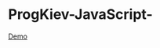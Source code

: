 # ProgKiev-JavaScript-
[Demo](https://nichteros.github.io/ProgKiev-JavaScript-/Lesson%208/CW/inner.html)


